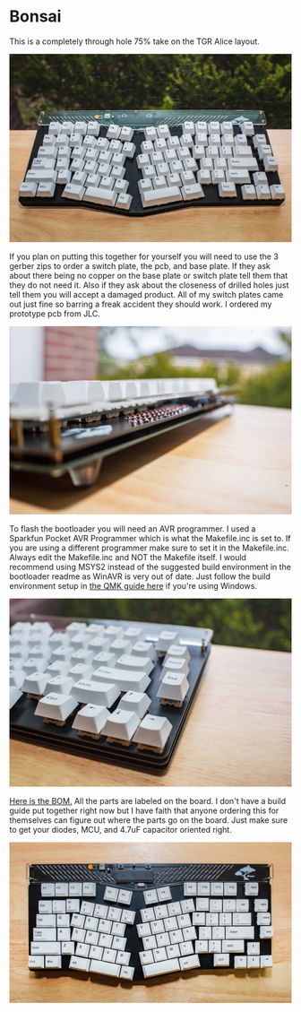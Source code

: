 # Bonsai
This is a completely through hole 75% take on the TGR Alice layout.

![](./Pics/pic1.jpg)

If you plan on putting this together for yourself you will need to use the 3 gerber zips to order a switch plate, the pcb, and base plate.  If they ask about there being no copper on the base plate or switch plate tell them that they do not need it.  Also if they ask about the closeness of drilled holes just tell them you will accept a damaged product.  All of my switch plates came out just fine so barring a freak accident they should work.  I ordered my prototype pcb from JLC.

![](./Pics/pic2.jpg)

To flash the bootloader you will need an AVR programmer.  I used a Sparkfun Pocket AVR Programmer which is what the Makefile.inc is set to.  If you are using a different programmer make sure to set it in the Makefile.inc.  Always edit the Makefile.inc and NOT the Makefile itself.  I would recommend using MSYS2 instead of the suggested build environment in the bootloader readme as WinAVR is very out of date.  Just follow the build environment setup in [the QMK guide here](https://beta.docs.qmk.fm/tutorial/newbs_getting_started#2-prepare-your-build-environment-id-set-up-your-environment) if you're using Windows.

![](./Pics/pic3.jpg)

[Here is the BOM.](https://octopart.com/bom-tool/dQECSo9X)  All the parts are labeled on the board.  I don't have a build guide put together right now but I have faith that anyone ordering this for themselves can figure out where the parts go on the board.  Just make sure to get your diodes, MCU, and 4.7uF capacitor oriented right.

![](./Pics/pic4.jpg)
